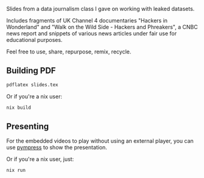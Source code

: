 Slides from a data journalism class I gave on working with leaked datasets.

Includes fragments of UK Channel 4 documentaries "Hackers in Wonderland" and
"Walk on the Wild Side - Hackers and Phreakers", a CNBC news report and snippets
of various news articles under fair use for educational purposes.

Feel free to use, share, repurpose, remix, recycle.

## Building PDF

```bash
pdflatex slides.tex
```

Or if you're a nix user:

```bash
nix build
```

## Presenting

For the embedded videos to play without using an external player, you can use
[pympress](https://github.com/Cimbali/pympress/) to show the presentation.

Or if you're a nix user, just:

```bash
nix run
```
